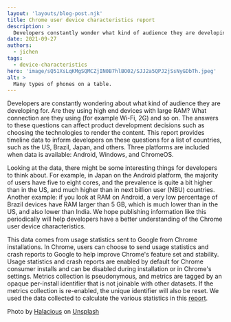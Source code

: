 ```yaml
---
layout: 'layouts/blog-post.njk'
title: Chrome user device characteristics report
description: >
  Developers constantly wonder what kind of audience they are developing for. How much RAM do they have? What kind of Wi-fi are they on? A new report provides answers for a range of countries and platforms.
date: 2021-09-27
authors:
  - jichen
tags:
  - device-characteristics
hero: 'image/sQ51XsLqKMgSQMCZjIN0B7hlBO02/SJJ2a5QPJ2jSsNyGDbTh.jpeg'
alt: >
  Many types of phones on a table.
---
```


Developers are constantly wondering about what kind of audience they are
developing for. Are they using high end devices with large RAM? What connection
are they using (for example Wi-Fi, 2G) and so on. The answers to these questions
can affect product development decisions such as choosing the
technologies to render the content. This report provides timeline data to inform
developers on these questions for a list of countries, such as the US, Brazil,
Japan, and others. Three platforms are included when data is available: Android,
Windows, and ChromeOS.

Looking at the data, there might be some interesting things for developers to
think about. For example, in Japan on the Android platform, the majority of
users have five to eight cores, and the prevalence is quite a bit higher than in
the US, and much higher than in next billion user (NBU) countries. Another
example: if you look at RAM on Android, a very low percentage of Brazil devices
have RAM larger than 5&nbsp;GB, which is much lower than in the US, and also lower
than India. We hope publishing information like this periodically will help
developers have a better understanding of the Chrome user device
characteristics.

This data comes from usage statistics sent to Google from Chrome installations.
In Chrome, users can choose to send usage statistics and crash reports to Google
to help improve Chrome's feature set and stability. Usage statistics and crash
reports are enabled by default for Chrome consumer installs and can be disabled
during installation or in Chrome's settings. Metrics collection is pseudonymous,
and metrics are tagged by an opaque per-install identifier that is not joinable
with other datasets.  If the metrics collection is re-enabled, the unique
identifier will also be reset. We used the data collected to calculate the
various statistics in this
[report](https://docs.google.com/document/d/1BPz0UnQGotX0dACmJbHbbXFJa38jxmKhhNQ2RLj5Gms/edit?usp=sharing).

Photo by [Halacious](https://docs.google.com/document/d/e/2PACX-1vTLB93N1X3QRs_0T869wIppeXYDGWeyDeVM5N8XSKVAx3cIl1RyNj3fM4gUn06cEimfUM4wubmC_laB/pub?urp=gmail_link) on [Unsplash](https://unsplash.com/s/photos/multiple-phones?utm_source=unsplash)
